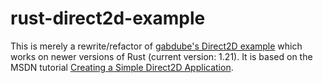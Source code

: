 # rust-direct2d-example
This is merely a rewrite/refactor of [gabdube's Direct2D example](https://github.com/gabdube/D2D1_rs_simple_example) which works on newer versions of Rust (current version: 1.21). It is based on the MSDN tutorial [Creating a Simple Direct2D Application](https://msdn.microsoft.com/en-us/library/windows/desktop/dd370994(v=vs.85).aspx).
